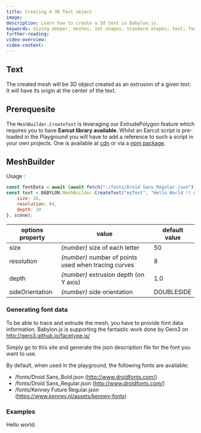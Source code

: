 ```yaml
---
title: Creating A 3D Text object
image:
description: Learn how to create a 3d text in Babylon.js.
keywords: diving deeper, meshes, set shapes, standard shapes, text, font
further-reading:
video-overview:
video-content:
---
```


## Text

The created mesh will be 3D object created as an extrusion of a given text. It will have its origin at the center of the text.

## Prerequesite

The ```MeshBuilder.CreateText``` is leveraging our ExtrudePolygon feature which requires you to have **Earcut library available**. Whilst an Earcut script is pre-loaded in the Playground you will have to add a reference to such a script in your own projects. One is available at [cdn](https://unpkg.com/earcut@2.1.1/dist/earcut.min.js) or via a [npm package](https://github.com/mapbox/earcut#install).


## MeshBuilder

Usage :

```javascript
const fontData = await (await fetch("./fonts/Droid Sans_Regular.json")).json(); // Providing you have a font data file at that location
const text = BABYLON.MeshBuilder.CreateText("myText", "Hello World !! @ #$ % é", fontData, {
    size: 16,
    resolution: 64, 
    depth: 10
}, scene);
```

| options property | value                                                                                                   | default value                    |
| ---------------- | ------------------------------------------------------------------------------------------------------- | -------------------------------- |
| size             | _(number)_ size of each letter                                                                          | 50                               |
| resolution       | _(number)_ number of points used when  tracing curves                                                   | 8                                |
| depth            | _(number)_ extrusion depth (on Y axis)                                                                  | 1.0                              |
| sideOrientation  | _(number)_ side orientation                                                                             | DOUBLESIDE                       |

### Generating font data

To be able to trace and extrude the mesh, you have to provide font data information.
Babylon.js is supporting the fantastic work done by Gero3 on http://gero3.github.io/facetype.js/

Simply go to this site and generate the json description file for the font you want to use.

By default, when used in the playground, the following fonts are available:
* /fonts/Droid Sans_Bold.json (http://www.droidfonts.com/)
* /fonts/Droid Sans_Regular.json (http://www.droidfonts.com/)
* /fonts/Kenney Future Regular.json (https://www.kenney.nl/assets/kenney-fonts)

### Examples

Hello world: <Playground id="#6I2RMN#2" title="Create a 3d text" description="Simple example of creating a 3d text." image="/img/playgroundsAndNMEs/createText.jpg"/> 

